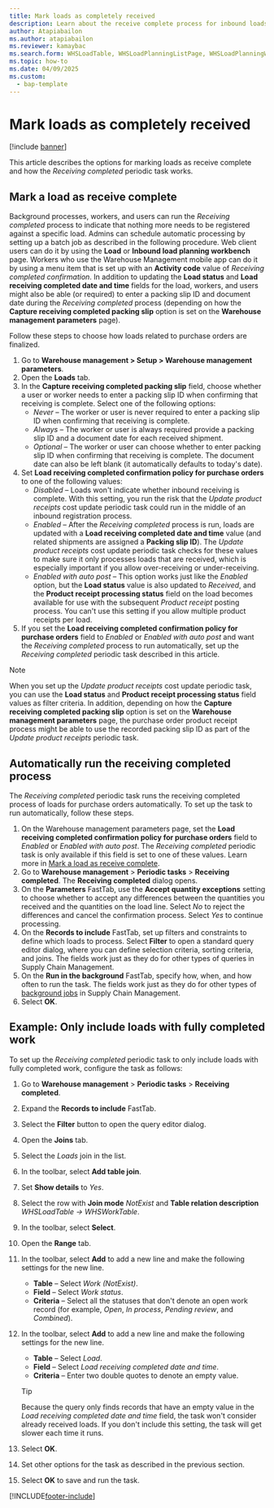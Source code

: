 ```yaml
---
title: Mark loads as completely received
description: Learn about the receive complete process for inbound loads for purchase and inbound shipment orders, including a step-by-step process.
author: Atapiabailon
ms.author: atapiabailon
ms.reviewer: kamaybac
ms.search.form: WHSLoadTable, WHSLoadPlanningListPage, WHSLoadPlanningWorkbench, WHSRFMenu, WHSRFMenuItem, WHSParameters, WHSInboundLoadPlanningWorkbench, WHSInboundShipmentOrder, WHSInboundLoadPlanningWorkbench, WhsInboundReceivingCompleted
ms.topic: how-to
ms.date: 04/09/2025
ms.custom: 
  - bap-template
---
```


# Mark loads as completely received

[!include [banner](../includes/banner.md)]

This article describes the options for marking loads as receive complete and how the *Receiving completed* periodic task works.

## <a name="receive-complete-confirm"></a>Mark a load as receive complete

Background processes, workers, and users can run the *Receiving completed* process to indicate that nothing more needs to be registered against a specific load. Admins can schedule automatic processing by setting up a batch job as described in the following procedure. Web client users can do it by using the **Load** or **Inbound load planning workbench** page. Workers who use the Warehouse Management mobile app can do it by using a menu item that is set up with an **Activity code** value of *Receiving completed confirmation*. In addition to updating the **Load status** and **Load receiving completed date and time** fields for the load, workers, and users might also be able (or required) to enter a packing slip ID and document date during the *Receiving completed* process (depending on how the **Capture receiving completed packing slip** option is set on the **Warehouse management parameters** page).

Follow these steps to choose how loads related to purchase orders are finalized.

1. Go to **Warehouse management \> Setup \> Warehouse management parameters**.
1. Open the **Loads** tab.
1. In the **Capture receiving completed packing slip** field, choose whether a user or worker needs to enter a packing slip ID when confirming that receiving is complete. Select one of the following options:
    - *Never* – The worker or user is never required to enter a packing slip ID when confirming that receiving is complete.
    - *Always* – The worker or user is always required provide a packing slip ID and a document date for each received shipment.
    - *Optional* – The worker or user can choose whether to enter packing slip ID when confirming that receiving is complete. The document date can also be left blank (it automatically defaults to today's date).
1. Set **Load receiving completed confirmation policy for purchase orders** to one of the following values:
    - *Disabled* – Loads won't indicate whether inbound receiving is complete. With this setting, you run the risk that the *Update product receipts* cost update periodic task could run in the middle of an inbound registration process.
    - *Enabled* – After the *Receiving completed* process is run, loads are updated with a **Load receiving completed date and time** value (and related shipments are assigned a **Packing slip ID**). The *Update product receipts* cost update periodic task checks for these values to make sure it only processes loads that are received, which is especially important if you allow over-receiving or under-receiving.
    - *Enabled with auto post* – This option works just like the *Enabled* option, but the **Load status** value is also updated to *Received*, and the **Product receipt processing status** field on the load becomes available for use with the subsequent *Product receipt* posting process. You can't use this setting if you allow multiple product receipts per load.
1. If you set the **Load receiving completed confirmation policy for purchase orders** field to *Enabled* or *Enabled with auto post* and want the *Receiving completed* process to run automatically, set up the *Receiving completed* periodic task described in this article.

> [!NOTE]
> When you set up the *Update product receipts* cost update periodic task, you can use the **Load status** and **Product receipt processing status** field values as filter criteria. In addition, depending on how the **Capture receiving completed packing slip** option is set on the **Warehouse management parameters** page, the purchase order product receipt process might be able to use the recorded packing slip ID as part of the *Update product receipts* periodic task.

## <a name="receiving-completed-periodic-task"></a>Automatically run the receiving completed process

The *Receiving completed* periodic task runs the receiving completed process of loads for purchase orders automatically. To set up the task to run automatically, follow these steps.

1. On the Warehouse management parameters page, set the **Load receiving completed confirmation policy for purchase orders** field to *Enabled* or *Enabled with auto post*. The *Receiving completed* periodic task is only available if this field is set to one of these values. Learn more in [Mark a load as receive complete](#receive-complete-confirm).
1. Go to **Warehouse management** \> **Periodic tasks** \> **Receiving completed**. The **Receiving completed** dialog opens.
1. On the **Parameters** FastTab, use the **Accept quantity exceptions** setting to choose whether to accept any differences between the quantities you received and the quantities on the load line. Select *No* to reject the differences and cancel the confirmation process. Select *Yes* to continue processing.
1. On the **Records to include** FastTab, set up filters and constraints to define which loads to process. Select **Filter** to open a standard query editor dialog, where you can define selection criteria, sorting criteria, and joins. The fields work just as they do for other types of queries in Supply Chain Management.
1. On the **Run in the background** FastTab, specify how, when, and how often to run the task. The fields work just as they do for other types of [background jobs](../../fin-ops-core/dev-itpro/sysadmin/batch-processing-overview.md) in Supply Chain Management.
1. Select **OK**.

## Example: Only include loads with fully completed work

To set up the *Receiving completed* periodic task to only include loads with fully completed work, configure the task as follows:

1. Go to **Warehouse management** \> **Periodic tasks** \> **Receiving completed**.
1. Expand the **Records to include** FastTab.
1. Select the **Filter** button to open the query editor dialog.
1. Open the **Joins** tab.
1. Select the *Loads* join in the list.
1. In the toolbar, select **Add table join**.
1. Set **Show details** to *Yes*.
1. Select the row with **Join mode** *NotExist* and **Table relation description** *WHSLoadTable -> WHSWorkTable*.
1. In the toolbar, select **Select**.
1. Open the **Range** tab.
1. In the toolbar, select **Add** to add a new line and make the following settings for the new line.
    - **Table** – Select *Work (NotExist)*.
    - **Field** – Select *Work status*.
    - **Criteria** – Select all the statuses that don't denote an open work record (for example, *Open*, *In process*, *Pending review*, and *Combined*). <!-- KFM: Those look like statuses that DO denote an open work record. I might misunderstand something here. Please confirm this list, thanks. -->
1. In the toolbar, select **Add** to add a new line and make the following settings for the new line.
    - **Table** – Select *Load*.
    - **Field** – Select *Load receiving completed date and time*.
    - **Criteria** – Enter two double quotes to denote an empty value.

    > [!TIP]
    > Because the query only finds records that have an empty value in the *Load receiving completed date and time* field, the task won't consider already received loads. If you don't include this setting, the task will get slower each time it runs.

1. Select **OK**.
1. Set other options for the task as described in the previous section.
1. Select **OK** to save and run the task.


[!INCLUDE[footer-include](../../includes/footer-banner.md)]
